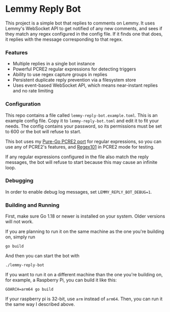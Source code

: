 # Lemmy Reply Bot

This project is a simple bot that replies to comments on Lemmy. It uses Lemmy's WebSocket API to get notified of any new comments, and sees if they match any regex configured in the config file. If it finds one that does, it replies with the message corresponding to that regex.

### Features

- Multiple replies in a single bot instance
- Powerful PCRE2 regular expressions for detecting triggers
- Ability to use regex capture groups in replies
- Persistent duplicate reply prevention via a filesystem store
- Uses event-based WebSocket API, which means near-instant replies and no rate limiting

### Configuration

This repo contains a file called `lemmy-reply-bot.example.toml`. This is an example config file. Copy it to `lemmy-reply-bot.toml` and edit it to fit your needs. The config contains your password, so its permissions must be set to 600 or the bot will refuse to start.

This bot uses my [Pure-Go PCRE2 port](https://go.arsenm.dev/pcre) for regular expressions, so you can use any of PCRE2's features, and [Regex101](https://regex101.com/) in PCRE2 mode for testing.

If any regular expressions configured in the file also match the reply messages, the bot will refuse to start because this may cause an infinite loop.

### Debugging

In order to enable debug log messages, set `LEMMY_REPLY_BOT_DEBUG=1`.

### Building and Running

First, make sure Go 1.18 or newer is installed on your system. Older versions will not work.

If you are planning to run it on the same machine as the one you're building on, simply run 

```
go build
```

And then you can start the bot with

```
./lemmy-reply-bot
```

If you want to run it on a different machine than the one you're building on, for example, a Raspberry Pi, you can build it like this:

```
GOARCH=arm64 go build
```

If your raspberry pi is 32-bit, use `arm` instead of `arm64`. Then, you can run it the same way I described above.